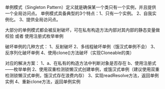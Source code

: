单例模式（Singleton Pattern）定义就是确保某一个类只有一个实例，并且提供一个全局访问点。
单例模式具备典型的3个特点：1、只有一个实例。 2、自我实例化。 3、提供全局访问点。

大部分的单例模式都会被反射破坏，可在私有构造方法内部对其内部的静态变量做校验 或者 使用注册式枚举单例


破坏单例的几种方式：
1、反射破坏
2、多线程破坏单例（饿汉式单例不会）
3、反序列化破坏单例
4、使用clone()方法破坏（实现Cloneable的类）

对应的解决方案：
1、a、在私有的构造方法中判断对象是否存在 b、使用注册式——枚举单例
2、使用双重检测锁懒汉式创建单例，或饿汉式单例（建议使用双重检测锁懒汉式单例，饿汉式存在浪费内存）
3、实现readResolve方法，返回单例实例
4、重新clone方法，返回单例实例